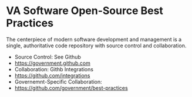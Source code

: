 # VA Software Open-Source Best Practices

The centerpiece of modern software development and management is a single, authoritative code repository with source control and collaboration.

* Source Control: See Github
* https://government.github.com
* Collaboration: Githb Integrations
* https://github.com/integrations
* Governemnt-Specific Collaboration:
* https://github.com/government/best-practices
